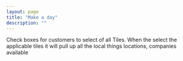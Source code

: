 ```yaml
---
layout: page
title: "Make a day"
description: ""
---
```


Check boxes for customers to select of all Tiles. When the select the applicable tiles it will pull up all the local things locations, companies available
